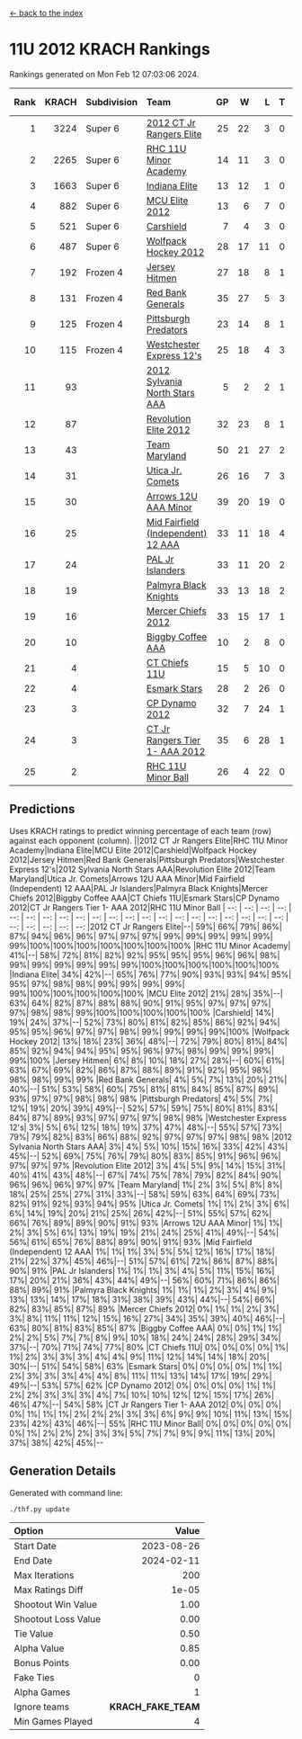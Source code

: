 [<- back to the index](readme.md)
# 11U 2012 KRACH Rankings
Rankings generated on Mon Feb 12 07:03:06 2024.

Rank|KRACH|Subdivision|Team|GP|W|L|T|OTW|OTL|SoS|Exp Wins|Win Diff
---:|---:|:---|:---|---:|---:|---:|---:|---:|---:|---:|---:|---:
1|3224|Super 6|[2012 CT Jr Rangers Elite](https://gamesheetstats.com/seasons/3664/teams/140909/schedule)|25|22|3|0|1|0|546|22.8|-0.0
2|2265|Super 6|[RHC 11U Minor Academy](https://gamesheetstats.com/seasons/3664/teams/140913/schedule)|14|11|3|0|0|1|911|11.8|-0.0
3|1663|Super 6|[Indiana Elite](https://gamesheetstats.com/seasons/3664/teams/144355/schedule)|13|12|1|0|1|0|174|12.8|-0.0
4|882|Super 6|[MCU Elite 2012](https://gamesheetstats.com/seasons/3664/teams/140908/schedule)|13|6|7|0|2|2|1642|6.8|-0.0
5|521|Super 6|[Carshield](https://gamesheetstats.com/seasons/3664/teams/160344/schedule)|7|4|3|0|0|1|839|4.8|-0.0
6|487|Super 6|[Wolfpack Hockey 2012](https://gamesheetstats.com/seasons/3664/teams/140914/schedule)|28|17|11|0|1|2|916|17.8|-0.0
7|192|Frozen 4|[Jersey Hitmen](https://gamesheetstats.com/seasons/3664/teams/140915/schedule)|27|18|8|1|0|0|540|19.4|0.0
8|131|Frozen 4|[Red Bank Generals](https://gamesheetstats.com/seasons/3664/teams/140916/schedule)|35|27|5|3|3|0|38|29.4|0.0
9|125|Frozen 4|[Pittsburgh Predators](https://gamesheetstats.com/seasons/3664/teams/140925/schedule)|23|14|8|1|0|1|353|15.4|0.0
10|115|Frozen 4|[Westchester Express 12's](https://gamesheetstats.com/seasons/3664/teams/140919/schedule)|25|18|4|3|2|1|51|20.4|0.0
11|93||[2012 Sylvania North Stars AAA](https://gamesheetstats.com/seasons/3664/teams/162461/schedule)|5|2|2|1|0|0|571|3.3|-0.0
12|87||[Revolution Elite 2012](https://gamesheetstats.com/seasons/3664/teams/140924/schedule)|32|23|8|1|1|1|54|24.4|0.0
13|43||[Team Maryland](https://gamesheetstats.com/seasons/3664/teams/140928/schedule)|50|21|27|2|1|0|510|22.9|0.0
14|31||[Utica Jr. Comets](https://gamesheetstats.com/seasons/3664/teams/140923/schedule)|26|16|7|3|2|1|28|18.4|0.0
15|30||[Arrows 12U AAA Minor](https://gamesheetstats.com/seasons/3664/teams/140920/schedule)|39|20|19|0|4|0|71|20.9|0.0
16|25||[Mid Fairfield (Independent) 12 AAA](https://gamesheetstats.com/seasons/3664/teams/140910/schedule)|33|11|18|4|1|2|90|13.9|0.0
17|24||[PAL Jr Islanders](https://gamesheetstats.com/seasons/3664/teams/140921/schedule)|33|11|20|2|1|4|268|12.9|0.0
18|19||[Palmyra Black Knights](https://gamesheetstats.com/seasons/3664/teams/140927/schedule)|33|13|18|2|0|1|51|14.9|0.0
19|16||[Mercer Chiefs 2012](https://gamesheetstats.com/seasons/3664/teams/140918/schedule)|33|15|17|1|0|2|40|16.4|0.0
20|10||[Biggby Coffee AAA](https://gamesheetstats.com/seasons/3664/teams/144354/schedule)|10|2|8|0|0|0|522|2.9|0.0
21|4||[CT Chiefs 11U](https://gamesheetstats.com/seasons/3664/teams/140912/schedule)|15|5|10|0|1|1|13|5.9|0.0
22|4||[Esmark Stars](https://gamesheetstats.com/seasons/3664/teams/140926/schedule)|28|2|26|0|0|0|539|2.9|0.0
23|3||[CP Dynamo 2012](https://gamesheetstats.com/seasons/3664/teams/140922/schedule)|32|7|24|1|1|1|40|8.4|0.0
24|3||[CT Jr Rangers Tier 1- AAA 2012](https://gamesheetstats.com/seasons/3664/teams/140911/schedule)|35|6|28|1|1|0|47|7.4|0.0
25|2||[RHC 11U Minor Ball](https://gamesheetstats.com/seasons/3664/teams/140917/schedule)|26|4|22|0|0|2|49|4.9|0.0

## Predictions
Uses KRACH ratings to predict winning percentage of each team (row) against each opponent (column).
||2012 CT Jr Rangers Elite|RHC 11U Minor Academy|Indiana Elite|MCU Elite 2012|Carshield|Wolfpack Hockey 2012|Jersey Hitmen|Red Bank Generals|Pittsburgh Predators|Westchester Express 12's|2012 Sylvania North Stars AAA|Revolution Elite 2012|Team Maryland|Utica Jr. Comets|Arrows 12U AAA Minor|Mid Fairfield (Independent) 12 AAA|PAL Jr Islanders|Palmyra Black Knights|Mercer Chiefs 2012|Biggby Coffee AAA|CT Chiefs 11U|Esmark Stars|CP Dynamo 2012|CT Jr Rangers Tier 1- AAA 2012|RHC 11U Minor Ball
| --: | --: | --: | --: | --: | --: | --: | --: | --: | --: | --: | --: | --: | --: | --: | --: | --: | --: | --: | --: | --: | --: | --: | --: | --: | --: 
|2012 CT Jr Rangers Elite|--| 59%| 66%| 79%| 86%| 87%| 94%| 96%| 96%| 97%| 97%| 97%| 99%| 99%| 99%| 99%| 99%| 99%|100%|100%|100%|100%|100%|100%|100%
|RHC 11U Minor Academy| 41%|--| 58%| 72%| 81%| 82%| 92%| 95%| 95%| 95%| 96%| 96%| 98%| 99%| 99%| 99%| 99%| 99%| 99%|100%|100%|100%|100%|100%|100%
|Indiana Elite| 34%| 42%|--| 65%| 76%| 77%| 90%| 93%| 93%| 94%| 95%| 95%| 97%| 98%| 98%| 99%| 99%| 99%| 99%| 99%|100%|100%|100%|100%|100%
|MCU Elite 2012| 21%| 28%| 35%|--| 63%| 64%| 82%| 87%| 88%| 88%| 90%| 91%| 95%| 97%| 97%| 97%| 97%| 98%| 98%| 99%|100%|100%|100%|100%|100%
|Carshield| 14%| 19%| 24%| 37%|--| 52%| 73%| 80%| 81%| 82%| 85%| 86%| 92%| 94%| 95%| 95%| 96%| 97%| 97%| 98%| 99%| 99%| 99%| 99%|100%
|Wolfpack Hockey 2012| 13%| 18%| 23%| 36%| 48%|--| 72%| 79%| 80%| 81%| 84%| 85%| 92%| 94%| 94%| 95%| 95%| 96%| 97%| 98%| 99%| 99%| 99%| 99%|100%
|Jersey Hitmen|  6%|  8%| 10%| 18%| 27%| 28%|--| 60%| 61%| 63%| 67%| 69%| 82%| 86%| 87%| 88%| 89%| 91%| 92%| 95%| 98%| 98%| 98%| 99%| 99%
|Red Bank Generals|  4%|  5%|  7%| 13%| 20%| 21%| 40%|--| 51%| 53%| 58%| 60%| 75%| 81%| 81%| 84%| 85%| 87%| 89%| 93%| 97%| 97%| 98%| 98%| 98%
|Pittsburgh Predators|  4%|  5%|  7%| 12%| 19%| 20%| 39%| 49%|--| 52%| 57%| 59%| 75%| 80%| 81%| 83%| 84%| 87%| 89%| 93%| 97%| 97%| 97%| 98%| 98%
|Westchester Express 12's|  3%|  5%|  6%| 12%| 18%| 19%| 37%| 47%| 48%|--| 55%| 57%| 73%| 79%| 79%| 82%| 83%| 86%| 88%| 92%| 97%| 97%| 97%| 98%| 98%
|2012 Sylvania North Stars AAA|  3%|  4%|  5%| 10%| 15%| 16%| 33%| 42%| 43%| 45%|--| 52%| 69%| 75%| 76%| 79%| 80%| 83%| 85%| 91%| 96%| 96%| 97%| 97%| 97%
|Revolution Elite 2012|  3%|  4%|  5%|  9%| 14%| 15%| 31%| 40%| 41%| 43%| 48%|--| 67%| 74%| 75%| 78%| 79%| 82%| 84%| 90%| 96%| 96%| 96%| 97%| 97%
|Team Maryland|  1%|  2%|  3%|  5%|  8%|  8%| 18%| 25%| 25%| 27%| 31%| 33%|--| 58%| 59%| 63%| 64%| 69%| 73%| 82%| 91%| 92%| 93%| 94%| 95%
|Utica Jr. Comets|  1%|  1%|  2%|  3%|  6%|  6%| 14%| 19%| 20%| 21%| 25%| 26%| 42%|--| 51%| 55%| 57%| 62%| 66%| 76%| 89%| 89%| 90%| 91%| 93%
|Arrows 12U AAA Minor|  1%|  1%|  2%|  3%|  5%|  6%| 13%| 19%| 19%| 21%| 24%| 25%| 41%| 49%|--| 54%| 56%| 61%| 65%| 76%| 88%| 89%| 90%| 91%| 93%
|Mid Fairfield (Independent) 12 AAA|  1%|  1%|  1%|  3%|  5%|  5%| 12%| 16%| 17%| 18%| 21%| 22%| 37%| 45%| 46%|--| 51%| 57%| 61%| 72%| 86%| 87%| 88%| 90%| 91%
|PAL Jr Islanders|  1%|  1%|  1%|  3%|  4%|  5%| 11%| 15%| 16%| 17%| 20%| 21%| 36%| 43%| 44%| 49%|--| 56%| 60%| 71%| 86%| 86%| 88%| 89%| 91%
|Palmyra Black Knights|  1%|  1%|  1%|  2%|  3%|  4%|  9%| 13%| 13%| 14%| 17%| 18%| 31%| 38%| 39%| 43%| 44%|--| 54%| 66%| 82%| 83%| 85%| 87%| 89%
|Mercer Chiefs 2012|  0%|  1%|  1%|  2%|  3%|  3%|  8%| 11%| 11%| 12%| 15%| 16%| 27%| 34%| 35%| 39%| 40%| 46%|--| 63%| 80%| 81%| 83%| 85%| 87%
|Biggby Coffee AAA|  0%|  0%|  1%|  1%|  2%|  2%|  5%|  7%|  7%|  8%|  9%| 10%| 18%| 24%| 24%| 28%| 29%| 34%| 37%|--| 70%| 71%| 74%| 77%| 80%
|CT Chiefs 11U|  0%|  0%|  0%|  0%|  1%|  1%|  2%|  3%|  3%|  3%|  4%|  4%|  9%| 11%| 12%| 14%| 14%| 18%| 20%| 30%|--| 51%| 54%| 58%| 63%
|Esmark Stars|  0%|  0%|  0%|  0%|  1%|  1%|  2%|  3%|  3%|  3%|  4%|  4%|  8%| 11%| 11%| 13%| 14%| 17%| 19%| 29%| 49%|--| 53%| 57%| 62%
|CP Dynamo 2012|  0%|  0%|  0%|  0%|  1%|  1%|  2%|  2%|  3%|  3%|  3%|  4%|  7%| 10%| 10%| 12%| 12%| 15%| 17%| 26%| 46%| 47%|--| 54%| 58%
|CT Jr Rangers Tier 1- AAA 2012|  0%|  0%|  0%|  0%|  1%|  1%|  1%|  2%|  2%|  2%|  3%|  3%|  6%|  9%|  9%| 10%| 11%| 13%| 15%| 23%| 42%| 43%| 46%|--| 55%
|RHC 11U Minor Ball|  0%|  0%|  0%|  0%|  0%|  0%|  1%|  2%|  2%|  2%|  3%|  3%|  5%|  7%|  7%|  9%|  9%| 11%| 13%| 20%| 37%| 38%| 42%| 45%|--

## Generation Details

Generated with command line:
```
./thf.py update
```

| Option | Value |
| :----- | ----: |
| Start Date | 2023-08-26 |
| End Date | 2024-02-11 |
| Max Iterations | 200 |
| Max Ratings Diff | 1e-05 |
| Shootout Win Value | 1.00 |
| Shootout Loss Value | 0.00 |
| Tie Value | 0.50 |
| Alpha Value | 0.85 |
| Bonus Points | 0.00 |
| Fake Ties | 0 |
| Alpha Games | 1 |
| Ignore teams | __KRACH_FAKE_TEAM__ |
| Min Games Played | 4 |

